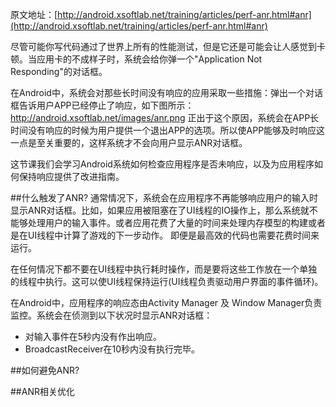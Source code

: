 原文地址：[http://android.xsoftlab.net/training/articles/perf-anr.html#anr](http://android.xsoftlab.net/training/articles/perf-anr.html#anr)

尽管可能你写代码通过了世界上所有的性能测试，但是它还是可能会让人感觉到卡顿。当应用卡的不成样子时，系统会给你弹一个"Application Not Responding"的对话框。

在Android中，系统会对那些长时间没有响应的应用采取一些措施：弹出一个对话框告诉用户APP已经停止了响应，如下图所示：
http://android.xsoftlab.net/images/anr.png 正出于这个原因，系统会在APP长时间没有响应的时候为用户提供一个退出APP的选项。所以使APP能够及时响应这一点是至关重要的，这样系统才不会向用户显示ANR对话框。

这节课我们会学习Android系统如何检查应用程序是否未响应，以及为应用程序如何保持响应提供了改进指南。

##什么触发了ANR?
通常情况下，系统会在应用程序不再能够响应用户的输入时显示ANR对话框。比如，如果应用被阻塞在了UI线程的IO操作上，那么系统就不能够处理用户的输入事件。或者应用花费了大量的时间来处理内存模型的构建或者是在UI线程中计算了游戏的下一步动作。
即便是最高效的代码也需要花费时间来运行。

在任何情况下都不要在UI线程中执行耗时操作，而是要将这些工作放在一个单独的线程中执行。这可以使UI线程保持运行(UI线程负责驱动用户界面的事件循环)。

在Android中，应用程序的响应态由Activity Manager 及 Window Manager负责监控。系统会在侦测到以下状况时显示ANR对话框：

- 对输入事件在5秒内没有作出响应。
- BroadcastReceiver在10秒内没有执行完毕。

##如何避免ANR?

##ANR相关优化
